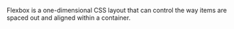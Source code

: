 Flexbox is a one-dimensional CSS layout that can control the way items are spaced out and aligned within a container.
